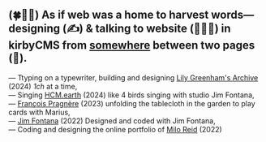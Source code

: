 (🍀🌱🌾) As if web was a home to harvest words— 
designing (✍️) & talking to website (🧑🏻‍💻) in kirbyCMS from [somewhere](https://pual.cool) between two pages (🛌).
---
— Ttyping on a typewriter, building and designing [Lily Greenham's Archive](https://lilygreenham.org) (2024) _1ch_ at a time, \
— Singing [HCM.earth](https://hcm.earth/) (2024) like 4 birds singing with studio Jim Fontana, \
— [François Pragnère](https://francoispragnere.fr) (2023) unfolding the tablecloth in the garden to play cards with Marius, \
— [Jim Fontana](https://studiojimfontana.fr) (2022) Designed and coded with Jim Fontana, \
— Coding and designing the online portfolio of [Milo Reid](https://miloreid.com) (2022) 
